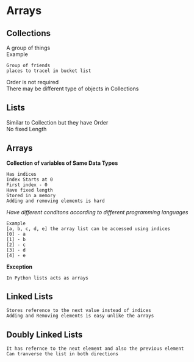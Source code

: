 # Arrays 
## Collections
A group of things</br>
Example</br>

    Group of friends
    places to tracel in bucket list
Order is not required</br>
There may be different type of objects in Collections</br>

## Lists
Similar to Collection but they have Order</br>
No fixed Length</br>

## Arrays
**Collection of variables of Same Data Types**</br>


    Has indices
    Index Starts at 0
    First index - 0
    Have fixed length
    Stored in a memory
    Adding and removing elements is hard

*Have different conditons according to different programming languages*


    Example
    [a, b, c, d, e] the array list can be accessed using indices
    [0] - a
    [1] - b
    [2] - c
    [3] - d
    [4] - e
**Exception**</br>
    
    In Python lists acts as arrays
## Linked Lists
    Stores reference to the next value instead of indices
    Adding and Removing elements is easy unlike the arrays
## Doubly Linked Lists
    It has refernce to the next element and also the previous element
    Can tranverse the list in both directions
